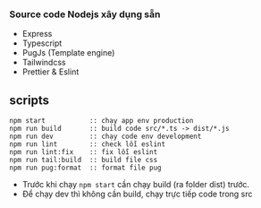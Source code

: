 ### Source code Nodejs xây dụng sẵn

-   Express
-   Typescript
-   PugJs (Template engine)
-   Tailwindcss
-   Prettier & Eslint

## scripts

```
npm start           :: chạy app env production
npm run build       :: build code src/*.ts -> dist/*.js
npm run dev         :: chạy code env development
npm run lint        :: check lỗi eslint
npm run lint:fix    :: fix lỗi eslint
npm run tail:build  :: build file css
npm run pug:format  :: format file pug
```

-   Trước khi chạy `npm start` cần chạy build (ra folder dist) trước.
-   Để chạy dev thì không cần build, chạy trực tiếp code trong src
